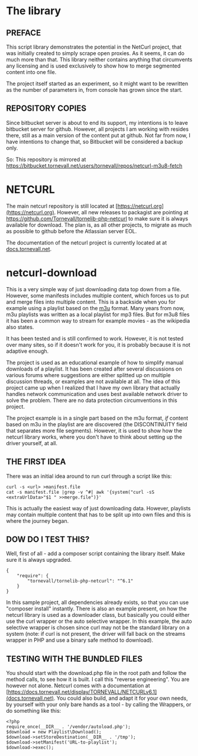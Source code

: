 # The library

## PREFACE

This script library demonstrates the potential in the NetCurl project, that was initially created to simply scrape open
proxies. As it seems, it can do much more than that. This library neither contains anything that circumvents any
licensing and is used exclusively to show how to merge segmented content into one file.

The project itself started as an experiment, so it might want to be rewritten as the number of parameters in, from
console has grown since the start.

## REPOSITORY COPIES

Since bitbucket server is about to end its support, my intentions is to leave bitbucket server for github. However, all
projects I am working with resides there, still as a main version of the content put at github. Not far from now, I have
intentions to change that, so Bitbucket will be considered a backup only.

So: This repository is mirrored at https://bitbucket.tornevall.net/users/tornevall/repos/netcurl-m3u8-fetch

# NETCURL

The main netcurl repository is still located at [https://netcurl.org](https://netcurl.org). However, all new releases to
packagist are pointing at https://github.com/Tornevall/tornelib-php-netcurl to make sure it is always available for
download. The plan is, as all other projects, to migrate as much as possible to github before the Atlassian server EOL.

The documentation of the netcurl project is currently located at
at [docs.tornevall.net](https://docs.tornevall.net/display/TORNEVALL/NETCURLv6.1).

# netcurl-download

This is a very simple way of just downloading data top down from a file. However, some manifests includes multiple
content, which forces us to put and merge files into multiple content. This is a backside when you for example using a
playlist based on the [m3u](https://en.wikipedia.org/wiki/M3U) format. Many years from now, m3u playlists was written as
a local playlist for mp3 files. But for m3u8 files it has been a common way to stream for example movies - as the
wikipedia also states.

It has been tested and is still confirmed to work. However, it is not tested over many sites, so if it doesn't work for
you, it is probably because it is not adaptive enough.

The project is used as an educational example of how to simplify manual downloads of a playlist. It has been created
after several discussions on various forums where suggestions are either splitted up on multiple discussion threads, or
examples are not available at all. The idea of this project came up when I realized that I have my own library that
actually handles network communication and uses best available network driver to solve the problem. There are no data
protection circumventions in this project.

The project example is in a single part based on the m3u format, *if* content based on m3u in the playlist are are
discovered (the DISCONTINUITY field that separates more file segments). However, it is used to show how the netcurl
library works, where you don't have to think about setting up the driver yourself, at all.

## THE FIRST IDEA

There was an initial idea around to run curl through a script like this:

    curl -s <url> >manifest.file
    cat -s manifest.file |grep -v ^#| awk '{system("curl -sS <extraUrlData>"$1 " >>merge.file")}'    

This is actually the easiest way of just downloading data. However, playlists may contain multiple content that has to
be split up into own files and this is where the journey began.

## DOW DO I TEST THIS?

Well, first of all - add a composer script containing the library itself. Make sure it is always upgraded.

    {
        "require": {
            "tornevall/tornelib-php-netcurl": "^6.1"
        }
    }

In this sample project, all dependencies already exists, so that you can use "composer install" instantly. There is also
an example present, on how the netcurl library is used as a downloader class, but basically you could either use the
curl wrapper or the auto selective wrapper. In this example, the auto selective wrapper is chosen since curl may not be
the standard library on a system (note: if curl is not present, the driver will fall back on the streams wrapper in PHP
and use a binary safe method to download).

## TESTING WITH THE BUNDLED FILES

You should start with the download.php file in the root path and follow the method calls, to see how it is built. I call
this "reverse engineering". You are however not alone. Netcurl comes with a documentation at
[https://docs.tornevall.net/display/TORNEVALL/NETCURLv6.1](docs.tornevall.net). You could also build, and adapt it for
your own needs, by yourself with your only bare hands as a tool - by calling the Wrappers, or do something like this:

    <?php
    require_once(__DIR__ . '/vendor/autoload.php');
    $download = new Playlist\Download();
    $download->setStoreDestination(__DIR__ . '/tmp');
    $download->setManifest('URL-to-playlist');
    $download->exec();
